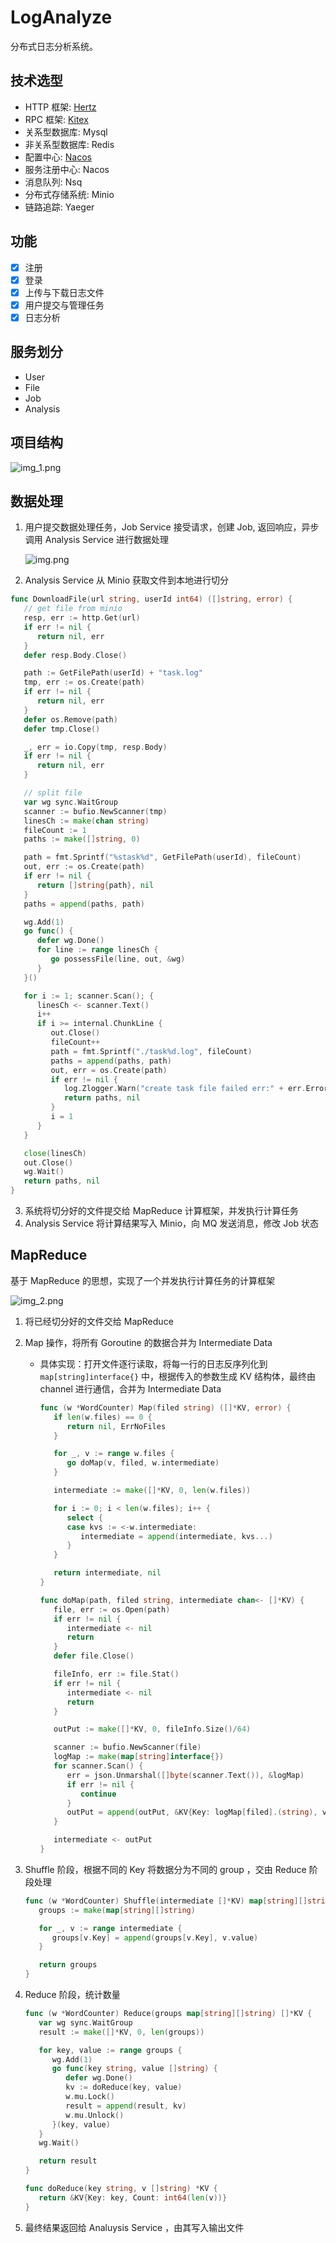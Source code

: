 # LogAnalyze

分布式日志分析系统。

## 技术选型

- HTTP 框架: [Hertz](https://www.cloudwego.io/zh/docs/hertz/)
- RPC 框架: [Kitex](https://www.cloudwego.io/zh/docs/kitex/)
- 关系型数据库: Mysql
- 非关系型数据库: Redis
- 配置中心: [Nacos](https://nacos.io/zh-cn/docs/what-is-nacos.html)
- 服务注册中心: Nacos
- 消息队列: Nsq
- 分布式存储系统: Minio
- 链路追踪: Yaeger

## 功能

- [x] 注册
- [x] 登录
- [x] 上传与下载日志文件
- [x] 用户提交与管理任务
- [x] 日志分析

## 服务划分

- User
- File
- Job
- Analysis

## 项目结构

![img_1.png](https://github.com/cqqqq777/LogAnalyse/blob/main/images/img_1.png?raw=true)

## 数据处理

1. 用户提交数据处理任务，Job Service 接受请求，创建 Job, 返回响应，异步调用 Analysis Service 进行数据处理

   ![img.png](https://github.com/cqqqq777/LogAnalyse/blob/main/images/img.png?raw=true)

2. Analysis Service 从 Minio 获取文件到本地进行切分

```go
func DownloadFile(url string, userId int64) ([]string, error) {
   // get file from minio
   resp, err := http.Get(url)
   if err != nil {
      return nil, err
   }
   defer resp.Body.Close()

   path := GetFilePath(userId) + "task.log"
   tmp, err := os.Create(path)
   if err != nil {
      return nil, err
   }
   defer os.Remove(path)
   defer tmp.Close()

   _, err = io.Copy(tmp, resp.Body)
   if err != nil {
      return nil, err
   }

   // split file
   var wg sync.WaitGroup
   scanner := bufio.NewScanner(tmp)
   linesCh := make(chan string)
   fileCount := 1
   paths := make([]string, 0)

   path = fmt.Sprintf("%stask%d", GetFilePath(userId), fileCount)
   out, err := os.Create(path)
   if err != nil {
      return []string{path}, nil
   }
   paths = append(paths, path)

   wg.Add(1)
   go func() {
      defer wg.Done()
      for line := range linesCh {
         go possessFile(line, out, &wg)
      }
   }()

   for i := 1; scanner.Scan(); {
      linesCh <- scanner.Text()
      i++
      if i >= internal.ChunkLine {
         out.Close()
         fileCount++
         path = fmt.Sprintf("./task%d.log", fileCount)
         paths = append(paths, path)
         out, err = os.Create(path)
         if err != nil {
            log.Zlogger.Warn("create task file failed err:" + err.Error())
            return paths, nil
         }
         i = 1
      }
   }

   close(linesCh)
   out.Close()
   wg.Wait()
   return paths, nil
}
```

3. 系统将切分好的文件提交给 MapReduce 计算框架，并发执行计算任务
4. Analysis Service 将计算结果写入 Minio，向 MQ 发送消息，修改 Job 状态

## MapReduce

基于 MapReduce 的思想，实现了一个并发执行计算任务的计算框架

![img_2.png](https://github.com/cqqqq777/LogAnalyse/blob/main/images/img_2.png?raw=true)

1. 将已经切分好的文件交给 MapReduce 

2. Map 操作，将所有 Goroutine 的数据合并为 Intermediate Data

   - 具体实现：打开文件逐行读取，将每一行的日志反序列化到 `map[string]interface{}` 中，根据传入的参数生成 KV 结构体，最终由 channel 进行通信，合并为 Intermediate Data

     ```go
     func (w *WordCounter) Map(filed string) ([]*KV, error) {
        if len(w.files) == 0 {
           return nil, ErrNoFiles
        }
     
        for _, v := range w.files {
           go doMap(v, filed, w.intermediate)
        }
     
        intermediate := make([]*KV, 0, len(w.files))
     
        for i := 0; i < len(w.files); i++ {
           select {
           case kvs := <-w.intermediate:
              intermediate = append(intermediate, kvs...)
           }
        }
     
        return intermediate, nil
     }
     
     func doMap(path, filed string, intermediate chan<- []*KV) {
        file, err := os.Open(path)
        if err != nil {
           intermediate <- nil
           return
        }
        defer file.Close()
     
        fileInfo, err := file.Stat()
        if err != nil {
           intermediate <- nil
           return
        }
     
        outPut := make([]*KV, 0, fileInfo.Size()/64)
     
        scanner := bufio.NewScanner(file)
        logMap := make(map[string]interface{})
        for scanner.Scan() {
           err = json.Unmarshal([]byte(scanner.Text()), &logMap)
           if err != nil {
              continue
           }
           outPut = append(outPut, &KV{Key: logMap[filed].(string), value: ""})
        }
     
        intermediate <- outPut
     }
     ```

     

3. Shuffle 阶段，根据不同的 Key 将数据分为不同的 group ，交由 Reduce 阶段处理

   ```go
   func (w *WordCounter) Shuffle(intermediate []*KV) map[string][]string {
      groups := make(map[string][]string)
   
      for _, v := range intermediate {
         groups[v.Key] = append(groups[v.Key], v.value)
      }
   
      return groups
   }
   ```

4. Reduce 阶段，统计数量

   ```go
   func (w *WordCounter) Reduce(groups map[string][]string) []*KV {
      var wg sync.WaitGroup
      result := make([]*KV, 0, len(groups))
   
      for key, value := range groups {
         wg.Add(1)
         go func(key string, value []string) {
            defer wg.Done()
            kv := doReduce(key, value)
            w.mu.Lock()
            result = append(result, kv)
            w.mu.Unlock()
         }(key, value)
      }
      wg.Wait()
   
      return result
   }
   
   func doReduce(key string, v []string) *KV {
      return &KV{Key: key, Count: int64(len(v))}
   }
   ```

5. 最终结果返回给 Analuysis Service ，由其写入输出文件

